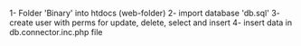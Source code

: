1- Folder 'Binary' into htdocs (web-folder)
2- import database 'db.sql'
3- create user with perms for update, delete, select and insert
4- insert data in db.connector.inc.php file